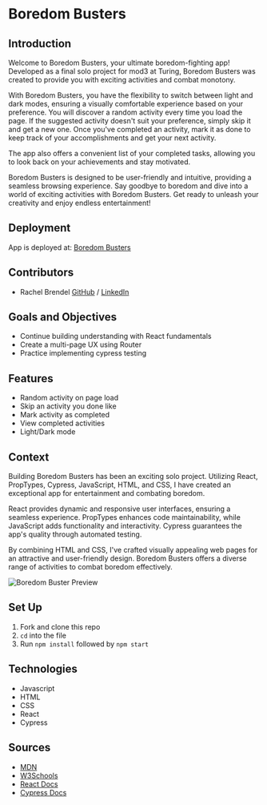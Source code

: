 # Boredom Busters

## Introduction
Welcome to Boredom Busters, your ultimate boredom-fighting app! Developed as a  final solo project for mod3 at Turing, Boredom Busters was created to provide you with exciting activities and combat monotony.

With Boredom Busters,  you have the flexibility to switch between light and dark modes, ensuring a visually comfortable experience based on your preference. You will discover a random activity every time you load the page. If the suggested activity doesn't suit your preference, simply skip it and get a new one. Once you've completed an activity, mark it as done to keep track of your accomplishments and get your next activity.

The app also offers a convenient list of your completed tasks, allowing you to look back on your achievements and stay motivated. 

Boredom Busters is designed to be user-friendly and intuitive, providing a seamless browsing experience. Say goodbye to boredom and dive into a world of exciting activities with Boredom Busters. Get ready to unleash your creativity and enjoy endless entertainment!

## Deployment

App is deployed at: [Boredom Busters]()

## Contributors
  - Rachel Brendel [GitHub](https://github.com/brendel-r) / [LinkedIn](https://www.linkedin.com/in/rachel-brendel/)

## Goals and Objectives
- Continue building understanding with React fundamentals
- Create a multi-page UX using Router
- Practice implementing cypress testing

## Features
  - Random activity on page load
  - Skip an activity you done like
  - Mark activity as completed
  - View completed activities
  - Light/Dark mode
  
## Context 
Building Boredom Busters has been an exciting solo project. Utilizing React, PropTypes, Cypress, JavaScript, HTML, and CSS, I have created an exceptional app for entertainment and combating boredom.

React provides dynamic and responsive user interfaces, ensuring a seamless experience. PropTypes enhances code maintainability, while JavaScript adds functionality and interactivity. Cypress guarantees the app's quality through automated testing.

By combining HTML and CSS, I've crafted visually appealing web pages for an attractive and user-friendly design. Boredom Busters offers a diverse range of activities to combat boredom effectively.

![Boredom Buster Preview](https://media.giphy.com/media/v1.Y2lkPTc5MGI3NjExYTM3MDAxOTVmZGM5MTViMzMxMGE3MDIyOGNlYjhlMzVhODY2M2JhMiZlcD12MV9pbnRlcm5hbF9naWZzX2dpZklkJmN0PWc/EpkZDJd9MdZEZyAN56/giphy.gif)

## Set Up
1. Fork and clone this repo
1. `cd` into the file
1. Run `npm install` followed by `npm start`

## Technologies
  - Javascript
  - HTML
  - CSS
  - React
  - Cypress

## Sources
  - [MDN](http://developer.mozilla.org/en-US/)
  - [W3Schools](https://www.w3schools.com/)
  - [React Docs](https://react.dev/reference/react)
  - [Cypress Docs](https://docs.cypress.io/guides/overview/why-cypress)
